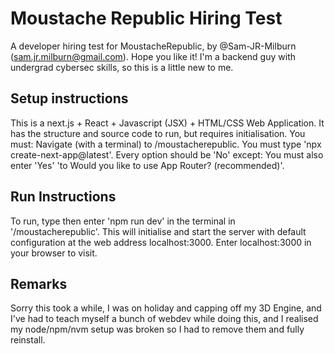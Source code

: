 # Moustache Republic Hiring Test
A developer hiring test for MoustacheRepublic, by @Sam-JR-Milburn (sam.jr.milburn@gmail.com).
Hope you like it! I'm a backend guy with undergrad cybersec skills, so this is a little new to me.

## Setup instructions
This is a next.js + React + Javascript (JSX) + HTML/CSS Web Application.
It has the structure and source code to run, but requires initialisation.
You must:
  Navigate (with a terminal) to /moustacherepublic.
  You must type 'npx create-next-app@latest'.
  Every option should be 'No' except:
  You must also enter 'Yes' 'to Would you like to use App Router? (recommended)'.

## Run Instructions
To run, type then enter 'npm run dev' in the terminal in '/moustacherepublic'.
This will initialise and start the server with default configuration at the web address localhost:3000.
Enter localhost:3000 in your browser to visit.

## Remarks
Sorry this took a while, I was on holiday and capping off my 3D Engine, and I've had to teach myself
a bunch of webdev while doing this, and I realised my node/npm/nvm setup was broken
so I had to remove them and fully reinstall.
